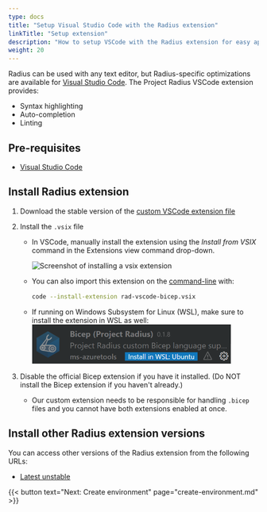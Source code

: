 ```yaml
---
type: docs
title: "Setup Visual Studio Code with the Radius extension"
linkTitle: "Setup extension"
description: "How to setup VSCode with the Radius extension for easy application authoring"
weight: 20
---
```


Radius can be used with any text editor, but Radius-specific optimizations are available for [Visual Studio Code](https://code.visualstudio.com/). The Project Radius VSCode extension provides:
- Syntax highlighting
- Auto-completion
- Linting

## Pre-requisites

- [Visual Studio Code](https://code.visualstudio.com/)

## Install Radius extension

1. Download the stable version of the [custom VSCode extension file](https://get.radapp.dev/tools/vscode/stable/rad-vscode-bicep.vsix)

1. Install the `.vsix` file
   - In VSCode, manually install the extension using the *Install from VSIX* command in the Extensions view command drop-down.
       
       <img src="./vsix-install.png" alt="Screenshot of installing a vsix extension" width=400>
   - You can also import this extension on the [command-line](https://code.visualstudio.com/docs/editor/extension-gallery#_install-from-a-vsix) with:

      ```bash
      code --install-extension rad-vscode-bicep.vsix
      ```
   - If running on Windows Subsystem for Linux (WSL), make sure to install the extension in WSL as well:
      <img src="./wsl-extension.png" alt="Screenshot of installing a vsix extension in WSL" width=400>

1. Disable the official Bicep extension if you have it installed. (Do NOT install the Bicep extension if you haven't already.)
   - Our custom extension needs to be responsible for handling `.bicep` files and you cannot have both extensions enabled at once.

## Install other Radius extension versions

You can access other versions of the Radius extension from the following URLs:

- [Latest unstable](https://get.radapp.dev/tools/vscode/edge/rad-vscode-bicep.vsix)

{{< button text="Next: Create environment" page="create-environment.md" >}}